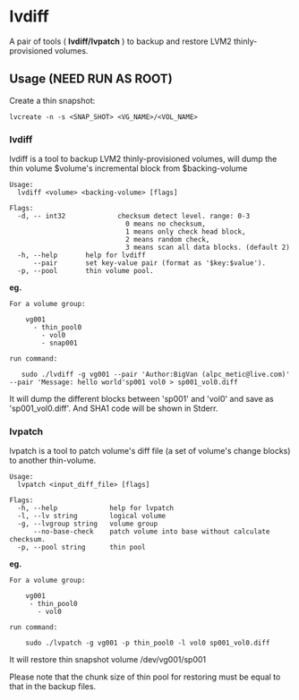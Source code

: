 # lvdiff

A pair of tools ( __lvdiff/lvpatch__ ) to backup and restore LVM2 thinly-provisioned volumes.

## Usage (__NEED RUN AS ROOT__)

Create a thin snapshot:  
    
	lvcreate -n -s <SNAP_SHOT> <VG_NAME>/<VOL_NAME>

### lvdiff
lvdiff is a tool to backup LVM2 thinly-provisioned volumes, will dump the thin volume $volume's incremental block from $backing-volume  

```
Usage:
  lvdiff <volume> <backing-volume> [flags]

Flags:
  -d, -- int32             checksum detect level. range: 0-3 
							 0 means no checksum, 
							 1 means only check head block, 
							 2 means random check, 
							 3 means scan all data blocks. (default 2)
  -h, --help       help for lvdiff
      --pair	   set key-value pair (format as '$key:$value').
  -p, --pool       thin volume pool.
```

__eg.__  
```
For a volume group:

    vg001
      - thin_pool0
        - vol0
        - snap001
        
run command:  

   sudo ./lvdiff -g vg001 --pair 'Author:BigVan (alpc_metic@live.com)' --pair 'Message: hello world'sp001 vol0 > sp001_vol0.diff
```
   It will dump the different blocks between 'sp001' and 'vol0' and save as 'sp001\_vol0.diff'. And SHA1 code will be shown in Stderr.


### lvpatch
lvpatch is a tool to patch volume's diff file (a set of volume's change blocks) to another thin-volume.  

```
Usage:
  lvpatch <input_diff_file> [flags]

Flags:
  -h, --help             help for lvpatch
  -l, --lv string        logical volume
  -g, --lvgroup string   volume group
      --no-base-check    patch volume into base without calculate checksum.
  -p, --pool string      thin pool
```

__eg.__  
```
For a volume group:  

    vg001
     - thin_pool0
       - vol0

run command:
   
    sudo ./lvpatch -g vg001 -p thin_pool0 -l vol0 sp001_vol0.diff
``` 
   It will restore thin snapshot volume /dev/vg001/sp001
  

Please note that the chunk size of thin pool for restoring must be equal to that in the backup files.
